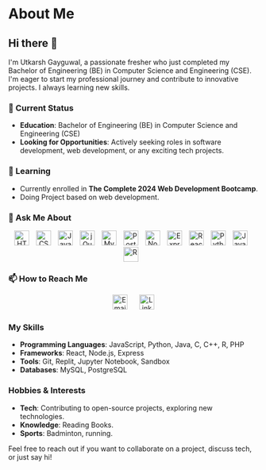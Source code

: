 # About Me

## Hi there 👋

I'm Utkarsh Gayguwal, a passionate fresher who just completed my Bachelor of Engineering (BE) in Computer Science and Engineering (CSE). I'm eager to start my professional journey and contribute to innovative projects. I always learning new skills.

### 💼 Current Status
- **Education**: Bachelor of Engineering (BE) in Computer Science and Engineering (CSE)
- **Looking for Opportunities**: Actively seeking roles in software development, web development, or any exciting tech projects.

### 🌱 Learning
- Currently enrolled in **The Complete 2024 Web Development Bootcamp**.
- Doing Project based on web development.

### 💬 Ask Me About

<p align="center">
  <a href="#"><img src="https://img.shields.io/badge/HTML5-E34F26?style=for-the-badge&logo=html5&logoColor=white" alt="HTML5" height="30" style="margin-right: 10px;" /></a>
  <a href="#"><img src="https://img.shields.io/badge/CSS3-1572B6?style=for-the-badge&logo=css3&logoColor=white" alt="CSS3" height="30" style="margin-right: 10px;" /></a>
  <a href="#"><img src="https://img.shields.io/badge/JavaScript-F7DF1E?style=for-the-badge&logo=javascript&logoColor=black" alt="JavaScript" height="30" style="margin-right: 10px;" /></a>
  <a href="#"><img src="https://img.shields.io/badge/jQuery-0769AD?style=for-the-badge&logo=jquery&logoColor=white" alt="jQuery" height="30" style="margin-right: 10px;" /></a>
  <a href="#"><img src="https://img.shields.io/badge/MySQL-4479A1?style=for-the-badge&logo=mysql&logoColor=white" alt="MySQL" height="30" style="margin-right: 10px;" /></a>
  <a href="#"><img src="https://img.shields.io/badge/PostgreSQL-336791?style=for-the-badge&logo=postgresql&logoColor=white" alt="PostgreSQL" height="30" style="margin-right: 10px;" /></a>
  <a href="#"><img src="https://img.shields.io/badge/Node.js-339933?style=for-the-badge&logo=nodedotjs&logoColor=white" alt="Node.js" height="30" style="margin-right: 10px;" /></a>
  <a href="#"><img src="https://img.shields.io/badge/Express-000000?style=for-the-badge&logo=express&logoColor=white" alt="Express" height="30" style="margin-right: 10px;" /></a>
  <a href="#"><img src="https://img.shields.io/badge/React-20232A?style=for-the-badge&logo=react&logoColor=61DAFB" alt="React" height="30" style="margin-right: 10px;" /></a>
  <a href="#"><img src="https://img.shields.io/badge/Python-3776AB?style=for-the-badge&logo=python&logoColor=white" alt="Python" height="30" style="margin-right: 10px;" /></a>
  <a href="#"><img src="https://img.shields.io/badge/Java-007396?style=for-the-badge&logo=java&logoColor=white" alt="Java" height="30" style="margin-right: 10px;" /></a>
  <a href="#"><img src="https://img.shields.io/badge/R-276DC3?style=for-the-badge&logo=r&logoColor=white" alt="R" height="30" style="margin-right: 10px;" /></a>
</p>



### 📫 How to Reach Me
<p align="center">
  <a href="mailto:utkarshgayguwal123@gmail.com"><img src="https://img.shields.io/badge/Email-D14836?style=for-the-badge&logo=gmail&logoColor=white" alt="Email" height="30" style="margin-right: 20px;" /></a>
  <a href="https://linkedin.com/in/utkarshgayguwal"><img src="https://img.shields.io/badge/LinkedIn-0A66C2?style=for-the-badge&logo=linkedin&logoColor=white" alt="LinkedIn" height="30" /></a>
</p>


### My Skills
- **Programming Languages**: JavaScript, Python, Java, C, C++, R, PHP
- **Frameworks**: React, Node.js, Express
- **Tools**: Git, Replit, Jupyter Notebook, Sandbox
- **Databases**: MySQL, PostgreSQL

### Hobbies & Interests
- **Tech**: Contributing to open-source projects, exploring new technologies.
- **Knowledge**: Reading Books.
- **Sports**: Badminton, running.

Feel free to reach out if you want to collaborate on a project, discuss tech, or just say hi!

